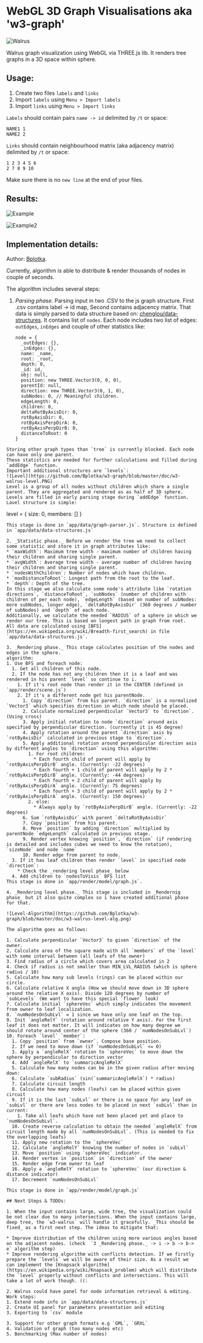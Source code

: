 # WebGL 3D Graph Visualisations aka 'w3-graph'

![Walrus](https://github.com/Bplotka/w3-graph/blob/master/doc/walrus.jpg)

Walrus graph visualization using WebGL via THREE.js lib.
It renders tree graphs in a 3D space within sphere.

## Usage:

1. Create two files `labels` and `links`
2. Import `labels` using `Menu > Import labels`
3. Import `links` using `Menu > Import links`

`Labels` should contain pairs `name -> id` delimited by `/t` or space:

```
NAME1 1
NAME2 2
```

`Links` should contain neighbourhood matrix (aka adjacency matrix) delimited by `/t` or space:

```
1 2 3 4 5 6
2 7 8 9 10
```

Make sure there is no `new line` at the end of your files.

## Results:
![Example](https://github.com/Bplotka/w3-graph/blob/master/doc/w3-walrus-example.PNG)

![Example2](https://github.com/Bplotka/w3-graph/blob/master/doc/w3-walrus-example2.PNG)

## Implementation details:

Author: [Bplotka](https://github.com/Bplotka).


Currently, algorithm is able to distribute & render thousands of nodes in couple of seconds.

The algorithm includes several steps:

1. _Parsing phase._ Parsing input in two .CSV to the js graph structure.
First .csv contains label -> id map, Second contains adjacency matrix.
That data is simply parsed to data structure based on: [chenglou/data-structures](https://github.com/chenglou/data-structures).
It contains list of `nodes`. Each node includes two list of edges: `outEdges`,
`inEdges` and couple of other statistics like:

    ```
    node = {
      _outEdges: {},
      _inEdges: {},
      name: _name,
      root: _root,
      depth: 0,
      _id: id,
      obj: null,
      position: new THREE.Vector3(0, 0, 0),
      parentId: null,
      direction: new THREE.Vector3(0, 1, 0),
      subNodes: 0, // Meaningful children.
      edgeLength: 0,
      children: 0,
      deltaRotByAxisDir: 0,
      rotByAxisDir: 0,
      rotByAxisPerpDirA: 0,
      rotByAxisPerpDirB: 0,
      distanceToRoot: 0
    }
  ```
Storing other graph types than `tree` is currently blocked. Each node can have only one parent.
These statistics are needed for further calculations and filled during `addEdge` function.
Important additional structures are `levels`:
![Level](https://github.com/Bplotka/w3-graph/blob/master/doc/w3-walrus-level.PNG)
Level is a group of all nodes without children which share a single parent. They are aggregated and rendered as as half of 3D sphere. Levels are filled in early parsing stage during `addEdge` function.
Lavel structure is simple:
  ```
  level = {
    size: 0,
    members: []
  }
  ```
This stage is done in `app/data/graph-parser.js`. Structure is defined in `app/data/data-structures.js`

2. _Statistic phase._ Before we render the tree we need to collect some statistic and store it in graph attributes like:
  * `maxWidth`: Maximum tree width - maximum number of children having their children and sharing single parent.
  * `avgWidth`: Average tree width - average number of children having their children and sharing single parent.
  * `nodesWithChildren`: Number of nodes which have children.
  * `maxDistanceToRoot`: Longest path from the root to the leaf.
  * `depth`: Depth of the tree.
In this stage we also calculate some node's attribute like `rotation directions`, `distanceToRoot`, `subNodes` (number of children with children of per each node), `edgeLength` (based on number of subNodes: more subNodes, longer edge), `deltaRotByAxisDir` (360 degrees / number of subNodes) and `depth` of each node.
Additionally, we calculate the needed `RADIUS` of a sphere in which we render our tree. This is based on longest path in graph from root.
All data are calculated using [BFS](https://en.wikipedia.org/wiki/Breadth-first_search) in file `app/data/data-structures.js`.

3. _Rendering phase._ This stage calculates position of the nodes and edges in the sphere.
algorithm:
  1. Use BFS and foreach node:
    1. Get all children of this node.
    2. If the node has not any children then it is a leaf and was rendered in his parent `level` so continue to i.
      1. If it's root node than render it in the CENTER (defined in `app/render/scene.js`)
      2. If it's a different node get his parentNode.
        1. Copy `direction` from his parent. `direction` is a normalized `Vector3` which specifies direction in which node should be placed.
        2. Calculate normalized perpendicular `Vector3` to `direction`. (Using cross)
        3. Apply initial rotation to node `direction` around axis specified by perpendicular direction. (currently it is 45 degree)
        4. Apply rotation around the parent `direction` axis by `rotByAxisDir` calculated in previous stage to `direction`.
        5. Apply additional rotation around perpendicular direction axis by different angles to `direction` using this algorithm:
          1. For root children:
            * Each fourth child of parent will apply by `rotByAxisPerpDirB` angle. (Currently: -22 degrees)
            * Each fourth + 1 child of parent will apply by 2 * `rotByAxisPerpDirB` angle. (Currently: -44 degrees)
            * Each fourth + 2 child of parent will apply by `rotByAxisPerpDirA` angle. (Currently: 75 degrees)
            * Each fourth + 3 child of parent will apply by 2 * `rotByAxisPerpDirA` angle. (Currently: 150 degrees)
          2. else:
            * Always apply by `rotByAxisPerpDirB` angle. (Currently: -22 degrees)
        6. Sum `rotByAxisDir` with parent `deltaRotByAxisDir`
        7. Copy `position` from his parent.
        8. Move `position` by adding `direction` multiplied by parentNode `edgeLength` calculated in previous stage.
        9. Render vertex knowing `position`, `direction` (if rendering is detailed and includes cubes we need to know the rotation), `sizeNode` and node `name`
        10. Render edge from parent to node.
    3. If it has leaf children then render `level` in specified node `direction`:
      * Check the _rendering level phase_ below
    4. Add children to `nodesToVisis` BFS list
This stage is done in `app/render/model/graph.js`.

4. _Rendering level phase._ This stage is included in _Rendernig phase_ but it also quite complex so i have created additional phase for that.

 ![Level-Algorithm](https://github.com/Bplotka/w3-graph/blob/master/doc/w3-walrus-level-alg.png)

 The algorithm goes as follows:

  1. Calculate perpendicular `Vector3` to given `direction` of the owner.
  2. Calculate area of the square made with all `members` of the `level` with some interval between (all leafs of the owner)
  3. Find radius of a circle which covers area calculated in 2
  4. Check if radius is not smaller than MIN_LVL_RADIUS (which is sphere radius / 10)
  5. Calculate how many sub levels (rings) can be placed within our circle.
  6. Calculate relative X angle (How we should move down in 3D sphere around the relative X axis). Divide 120 degrees by number of `subLevels` (We want to have this special `flower` look)
  7. Calculate initial `sphereVec` which simply indicates the movement from owner to leaf localization.
  8. `numNodesOnSubLvl` = 1 since we have only one leaf on the top.
  9. Init `angleRelY` (rotation around relative Y axis). For the first leaf it does not matter. It will indicates on how many degree we should rotate around center of the sphere (360 / `numNodesOnSubLvl`)
  10. Foreach `level` `member`:
    1. Copy `position` from `owner`. Compose base position.
    2. If we need to move down (if `numNodesOnSubLvl` <= 0)
    3. Apply a `angleRelX` rotation to `sphereVec` to move down the sphere by perpendicular to direction vector
    4. Add `angleRelX` to `summaricAngleRelX`
    5. Calculate how many nodes can be in the given radius after moving down:
    6. Calculate `subRadius` (sin(`summaricAngleRelX`) * radius)
    7. Calculate circuit length
    8. Calculate how many nodes (leafs) can be placed within given circuit
    9. If it is the last `subLvl` or there is no space for any leaf on `subLvl` or there are less nodes to be placed in next `subLvl` than in current:
      1. Take all leafs which have not been placed yet and place to `numNodesOnSubLvl`.
    10. Create reverse calculation to obtain the needed `angleRelX` from circuit length made by all `numNodesOnSubLvl`. (This is needed to fix the overlapping leafs)
    11. Apply new rotation to the `sphereVec`
    12. Calculate `angleRelY` knowing the number of nodes in `subLvl`
    13. Move `position` using `sphereVec` indicator.
    14. Render vertex in `position` in `direction` of the owner
    15. Render edge from owner to leaf
    16. Apply a `angleRelY` rotation to `sphereVec` (our direction & distance indicator)
    17. Decrement `numNodesOnSubLvl`

This stage is done in `app/render/model/graph.js`

## Next Steps & TODOs:

1. When the input contains large, wide tree, the visualization could be not clear due to many intersections. When the input contains large, deep tree, the `w3-walrus` will handle it gracefully. _This should be fixed_ as a first next step. The ideas to mitigate that:

  * Improve distribution of the children using more various angles based on the adjacent nodes. (check  `3 _Rendering phase._ -> i -> b -> b-> e` algorithm step)
  * Improve rendering algorithm with conflicts detection. If we firstly prepare the `levels` we will be aware of their size. As a result we can implement the [Knapsack algorithm](https://en.wikipedia.org/wiki/Knapsack_problem) which will distribute the `level` properly without conflicts and intersections. This will take a lot of work though. ((:

2. Walrus could have panel for node information retrieval & editing. Work steps:
  1. Extend node info in `app/data/data-structures.js`
  2. Create UI panel for parameters presentation and editing
  3. Exporting to `csv` module

3. Support for other graph formats e.g `GML`, `GRXL`
4. Validation of graph (too many nodes etc)
5. Benchmarking (Max number of nodes)
